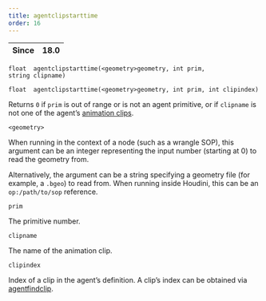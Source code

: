 ```yaml
---
title: agentclipstarttime
order: 16
---
```

| Since | 18.0 |
| --- | --- |

`float  agentclipstarttime(<geometry>geometry, int prim, string clipname)`

`float  agentclipstarttime(<geometry>geometry, int prim, int clipindex)`

Returns `0` if `prim` is out of range or is not an agent primitive, or if `clipname` is not one of the agent’s [animation clips](agentclipcatalog.html "Returns all of the animation clips that have been loaded for an agent primitive.").

`<geometry>`

When running in the context of a node (such as a wrangle SOP), this argument can be an integer representing the input number (starting at 0) to read the geometry from.

Alternatively, the argument can be a string specifying a geometry file (for example, a `.bgeo`) to read from. When running inside Houdini, this can be an `op:/path/to/sop` reference.

`prim`

The primitive number.

`clipname`

The name of the animation clip.

`clipindex`

Index of a clip in the agent’s definition.
A clip’s index can be obtained via [agentfindclip](agentfindclip.html "Finds the index of a clip in an agent’s definition.").
